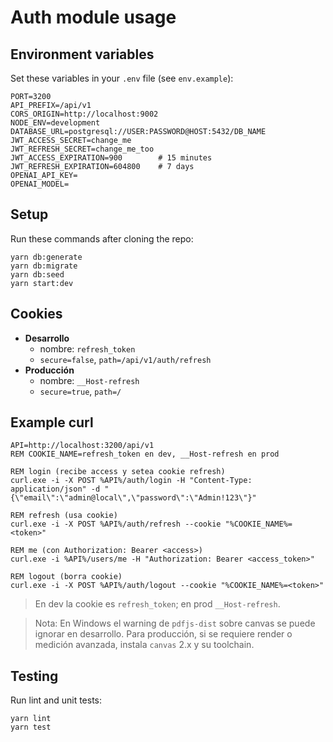 # Auth module usage

## Environment variables

Set these variables in your `.env` file (see `env.example`):

```
PORT=3200
API_PREFIX=/api/v1
CORS_ORIGIN=http://localhost:9002
NODE_ENV=development
DATABASE_URL=postgresql://USER:PASSWORD@HOST:5432/DB_NAME
JWT_ACCESS_SECRET=change_me
JWT_REFRESH_SECRET=change_me_too
JWT_ACCESS_EXPIRATION=900        # 15 minutes
JWT_REFRESH_EXPIRATION=604800    # 7 days
OPENAI_API_KEY=
OPENAI_MODEL=
```

## Setup

Run these commands after cloning the repo:

```
yarn db:generate
yarn db:migrate
yarn db:seed
yarn start:dev
```

## Cookies

- **Desarrollo**
  - nombre: `refresh_token`
  - `secure=false`, `path=/api/v1/auth/refresh`
- **Producción**
  - nombre: `__Host-refresh`
  - `secure=true`, `path=/`

## Example curl

```
API=http://localhost:3200/api/v1
REM COOKIE_NAME=refresh_token en dev, __Host-refresh en prod

REM login (recibe access y setea cookie refresh)
curl.exe -i -X POST %API%/auth/login -H "Content-Type: application/json" -d "{\"email\":\"admin@local\",\"password\":\"Admin!123\"}"

REM refresh (usa cookie)
curl.exe -i -X POST %API%/auth/refresh --cookie "%COOKIE_NAME%=<token>"

REM me (con Authorization: Bearer <access>)
curl.exe -i %API%/users/me -H "Authorization: Bearer <access_token>"

REM logout (borra cookie)
curl.exe -i -X POST %API%/auth/logout --cookie "%COOKIE_NAME%=<token>"
```

> En dev la cookie es `refresh_token`; en prod `__Host-refresh`.

> Nota: En Windows el warning de `pdfjs-dist` sobre canvas se puede ignorar en desarrollo. Para producción, si se requiere render o medición avanzada, instala `canvas` 2.x y su toolchain.

## Testing

Run lint and unit tests:

```
yarn lint
yarn test
```
